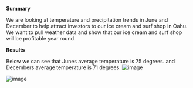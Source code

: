 **Summary**

We are looking at temperature and precipitation trends in June and December to help attract investors to our ice cream and surf shop in Oahu. We want to pull weather data and show that our ice cream and surf shop will be profitable year round. 

**Results**

Below we can see that Junes average temperature is 75 degrees. and Decembers average temperature is 71 degrees. 
![image](https://user-images.githubusercontent.com/95973377/155244836-3940a231-8a60-43d3-84ca-4a09c29b2542.png)

![image](https://user-images.githubusercontent.com/95973377/155244888-a1fcc545-4b11-498b-8e51-951b071ca23a.png)
